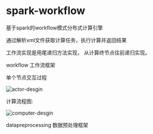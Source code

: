 # spark-workflow

基于spark的workflow模式分布式计算引擎

通过解析xml文件获取计算任务，执行计算并返回结果

工作流实现是用尾递归方法实现， 从计算终节点往前递归实现。

workflow 工作流框架

单个节点交互过程

![actor-desgin](http://7xl71l.com1.z0.glb.clouddn.com/workflow_defign_超脑工作流.jpg)

计算流程图:

![computer-desgin](http://7xl71l.com1.z0.glb.clouddn.com/workflow_defign_工作流训练预测.jpg)

datapreprocessing 数据预处理框架
